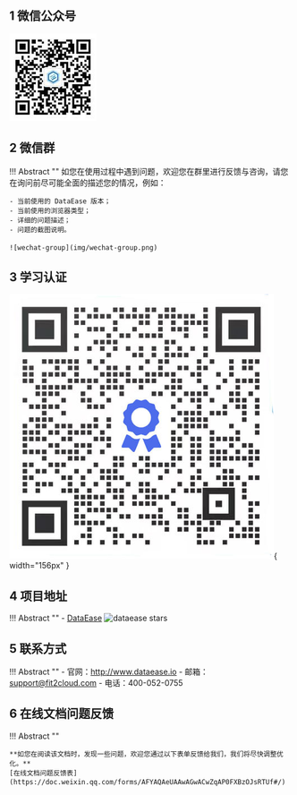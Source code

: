 ## 1 微信公众号

![wechat-official](img/wechat-official.jpg)

## 2 微信群

!!! Abstract ""
    如您在使用过程中遇到问题，欢迎您在群里进行反馈与咨询，请您在询问前尽可能全面的描述您的情况，例如：

    - 当前使用的 DataEase 版本；
    - 当前使用的浏览器类型；
    - 详细的问题描述；
    - 问题的截图说明。  

    ![wechat-group](img/wechat-group.png)

## 3 学习认证

![wechat-official](img/wechat-official2.jpg){ width="156px" }

## 4 项目地址

!!! Abstract ""
    - [DataEase][dataease] ![dataease stars][dataease stars]

## 5 联系方式

!!! Abstract ""
    - 官网：http://www.dataease.io
    - 邮箱：support@fit2cloud.com
    - 电话：400-052-0755

## 6 在线文档问题反馈

!!! Abstract ""

    **如您在阅读该文档时，发现一些问题，欢迎您通过以下表单反馈给我们，我们将尽快调整优化。**  
    [在线文档问题反馈表](https://doc.weixin.qq.com/forms/AFYAQAeUAAwAGwACwZqAP0FXBzOJsRTUf#/)


[dataease]: https://github.com/dataease/dataease
[dataease stars]: https://img.shields.io/github/stars/dataease/dataease.svg